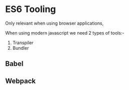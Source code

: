 # ES6 Tooling

Only relevant when using browser applications,

When using modern javascript we need 2 types of tools:-

1. Transpiler
2. Bundler

## Babel

## Webpack
